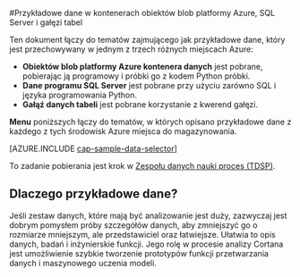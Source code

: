 <properties 
    pageTitle="Przykładowe dane w kontenerach obiektów blob platformy Azure, SQL Server i gałęzi tabel | Microsoft Azure" 
    description="Jak Eksplorowanie danych przechowywanych w różnych enviromnents Azure." 
    services="machine-learning" 
    documentationCenter="" 
    authors="bradsev" 
    manager="jhubbard" 
    editor="cgronlun" />

<tags 
    ms.service="machine-learning" 
    ms.workload="data-services" 
    ms.tgt_pltfrm="na" 
    ms.devlang="na" 
    ms.topic="article" 
    ms.date="09/19/2016" 
    ms.author="fashah;garye;bradsev" /> 

#<a name="heading"></a>Przykładowe dane w kontenerach obiektów blob platformy Azure, SQL Server i gałęzi tabel

Ten dokument łączy do tematów zajmującego jak przykładowe dane, który jest przechowywany w jednym z trzech różnych miejscach Azure:

- **Obiektów blob platformy Azure kontenera danych** jest pobrane, pobierając ją programowy i próbki go z kodem Python próbki.
- **Dane programu SQL Server** jest pobrane przy użyciu zarówno SQL i języka programowania Python. 
- **Gałąź danych tabeli** jest pobrane korzystanie z kwerend gałęzi.

**Menu** poniższych łączy do tematów, w których opisano przykładowe dane z każdego z tych środowisk Azure miejsca do magazynowania. 

[AZURE.INCLUDE [cap-sample-data-selector](../../includes/cap-sample-data-selector.md)]

To zadanie pobierania jest krok w [Zespołu danych nauki proces (TDSP)](https://azure.microsoft.com/documentation/learning-paths/cortana-analytics-process/).

## <a name="why-sample-data"></a>Dlaczego przykładowe dane?

Jeśli zestaw danych, które mają być analizowanie jest duży, zazwyczaj jest dobrym pomysłem próby szczegółów danych, aby zmniejszyć go o rozmiarze mniejszym, ale przedstawiciel oraz łatwiejsze. Ułatwia to opis danych, badań i inżynierskie funkcji. Jego rolę w procesie analizy Cortana jest umożliwienie szybkie tworzenie prototypów funkcji przetwarzania danych i maszynowego uczenia modeli.



